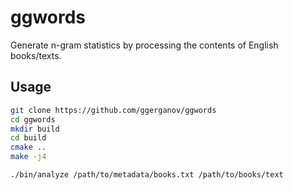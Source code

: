 # ggwords

Generate n-gram statistics by processing the contents of English books/texts.

## Usage

```bash
git clone https://github.com/ggerganov/ggwords
cd ggwords
mkdir build
cd build
cmake ..
make -j4

./bin/analyze /path/to/metadata/books.txt /path/to/books/text
```
